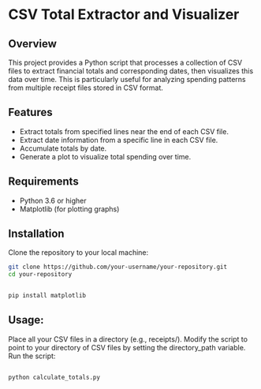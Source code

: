 # CSV Total Extractor and Visualizer

## Overview

This project provides a Python script that processes a collection of CSV files to extract financial totals and corresponding dates, then visualizes this data over time. This is particularly useful for analyzing spending patterns from multiple receipt files stored in CSV format.

## Features

- Extract totals from specified lines near the end of each CSV file.
- Extract date information from a specific line in each CSV file.
- Accumulate totals by date.
- Generate a plot to visualize total spending over time.

## Requirements

- Python 3.6 or higher
- Matplotlib (for plotting graphs)

## Installation

Clone the repository to your local machine:

```bash
git clone https://github.com/your-username/your-repository.git
cd your-repository


pip install matplotlib
```
## Usage:

Place all your CSV files in a directory (e.g., receipts/).
Modify the script to point to your directory of CSV files by setting the directory_path variable.
Run the script:

```bash

python calculate_totals.py
```